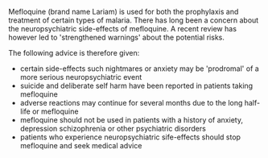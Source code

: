 Mefloquine (brand name Lariam) is used for both the prophylaxis and treatment of certain types of malaria. There has long been a concern about the neuropsychiatric side\-effects of mefloquine. A recent review has however led to 'strengthened warnings' about the potential risks.  
  
The following advice is therefore given:  
* certain side\-effects such nightmares or anxiety may be 'prodromal' of a more serious neuropsychiatric event
* suicide and deliberate self harm have been reported in patients taking mefloquine
* adverse reactions may continue for several months due to the long half\-life or mefloquine
* mefloquine should not be used in patients with a history of anxiety, depression schizophrenia or other psychiatric disorders
* patients who experience neuropsychiatric sife\-effects should stop mefloquine and seek medical advice
